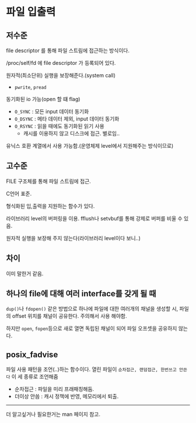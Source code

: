 # 파일 입출력

## 저수준

file descriptor 를 통해 파일 스트림에 접근하는 방식이다.

/proc/self/fd 에 file descriptor 가 등록되어 있다.

원자적(최소단위) 실행을 보장해준다.(system call)

- `pwrite`, `pread`

동기화된 io 가능(open 할 떄 flag)

- `O_SYNC` : 모든 input 데이터 동기화
- `O_DSYNC` : 메타 데이터 제외, input 데이터 동기화 
- `O_RSYNC` : 읽을 때에도 동기화된 읽기 사용
    - 캐시를 이용하지 않고 디스크에 접근. 별로임..

유닉스 호환 계열에서 사용 가능함.(운영체제 level에서 지원해주는 방식이므로)

## 고수준

FILE 구조체를 통해 파일 스트림에 접근.

C언어 표준.

형식화된 입,출력을 지원하는 함수가 있다.

라이브러리 level의 버퍼링을 이용. fflush나 setvbuf를 통해 강제로 버퍼를 비울 수 있음.

원자적 실행을 보장해 주지 않는다(라이브러리 level이다 보니..)
 
## 차이

이미 말한거 같음.

## 하나의 file에 대해 여러 interface를 갖게 될 때

`dup()`나 `fdopen()` 같은 방법으로 하나에 파일에 대한 여러개의 채널을 생성할 시, 파일의 offset 위치를 채널이 공유한다. 주의해서 사용 해야함.

하지만 `open`, `fopen`등으로 새로 열면 독립된 채널이 되어 파일 오프셋을 공유하지 않는다.

## posix_fadvise

파일 사용 패턴을 조언(..)하는 함수이다. 열린 파일이 `순차접근, 랜덤접근, 한번쓰고 안쓴다` 이 세 종류로 조언해줌
- 순차접근 : 파일을 미리 프래패칭해둠.
- 더이상 안씀 : 캐시 정책에 반영, 메모리에서 퇴출.

---

더 알고싶거나 필요한거는 man 페이지 참고.